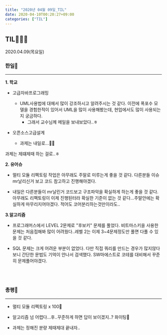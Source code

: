 ```yaml
---
title: "2020년 04월 09일_TIL"
date: 2020-04-10T00:20:27+09:00
categories: ["TIL"]
---
```

## TIL👨‍💻💪
2020.04.09(목요일)

### 한일🤘
***

**1. 학교**

  - 고급자바프로그래밍

    - UML사용법에 대헤서 많이 강조하시고 알려주시는 것 같다. 이전에 폭포수 모델을 경험한적이 있어서 UML을 많이 사용해봤는데, 현업에서도 많이 사용되는지 궁금하다.
      - 그래서 교수님께 메일을 보내보았다..ㅎ
      
  - 오픈소스고급설계

    - 과제는 내일로...🤦‍♂️

과제는 제떄제때 하는 걸로..ㅎ

**2. 유어슈**

  - 멀티 모듈 리펙토링 작업은 아무래도 주말로 미루는게 좋을 것 같다. 다른분들 이슈 mr날리신거 보고 코드 참고하고 진행해야겠다.

  - 내일은 다른분들이 mr날린거 코드보고 구조파악을 확실하게 하는게 좋을 것 같다. 아무래도 리팩토링이 이제 진행된터라 확실한 기준이 없는 것 같다...주말안에는 확실하게 마무리지어야겠다. 적어도 코어분리하는것만이라도..

**3.알고리즘**

  - 프로그래머스에서 LEVEL 2문제로 "후보키" 문제를 풀었다. 비트마스키을 사용한 문제는 처음접해봐 많이 어려웠다..레벨 2는 이제 3~4문제정도만 풀면 다풀 수 있을 것 같다.

  - SQL 문제는 크게 어려운 부분이 없었다. 다만 직접 쿼리를 만드는 경우가 많지않다보니 간단한 문법도 기억이 안나서 검색했다. SW마에스트로 코테를 대비해서 꾸준히 문제풀어야겠다.
  
  <br><br>
  
### 총평💬
***

- 멀티 모듈 리펙토링 x 100🤬

- 알고리즘 넘 어렵다...후..꾸준하게 하면 답이 보이겠지..? 화이팅💪

- 과제는 정해진 분량 제때제대 끝내자..
